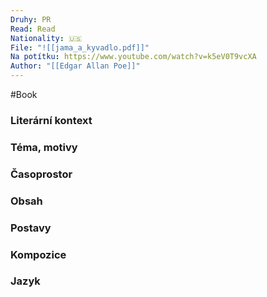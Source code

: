 ```yaml
---
Druhy: PR
Read: Read
Nationality: 🇺🇸
File: "![[jama_a_kyvadlo.pdf]]"
Na potítku: https://www.youtube.com/watch?v=k5eV0T9vcXA
Author: "[[Edgar Allan Poe]]"
---
```

#Book
### Literární kontext
### Téma, motivy
### Časoprostor
### Obsah
### Postavy
### Kompozice
### Jazyk